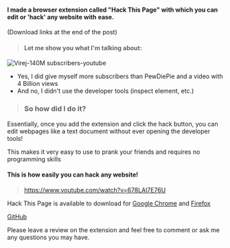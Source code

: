 #### I made a browser extension called "Hack This Page" with which you can edit or 'hack' any website with ease. 
(Download links at the end of the post)

>#### Let me show you what I'm talking about:

![Virej-140M subscribers-youtube](https://dev-to-uploads.s3.amazonaws.com/uploads/articles/ajzcku4pvg74sw93m6d2.png) 

- Yes, I did give myself more subscribers than PewDiePie and a video with 4 Billion views
- And no, I didn't use the developer tools (inspect element, etc.)


>### So how did I do it?


Essentially, once you add the extension and click the hack button, you can edit webpages like a text document without ever opening the developer tools!

This makes it very easy to use to prank your friends and requires no programming skills


#### This is how easily you can hack any website! 
> https://www.youtube.com/watch?v=678LAl7E76U

Hack This Page is available to download for [Google Chrome](https://chrome.google.com/webstore/detail/hack-this-page/nbfegodimhenhkghjeppighcbpdinhdp) and [Firefox](https://addons.mozilla.org/en-US/firefox/addon/hack-this-website/)

[GitHub](https://github.com/VirejDasani/HackThisPage)

Please leave a review on the extension and feel free to comment or ask me any questions you may have.
